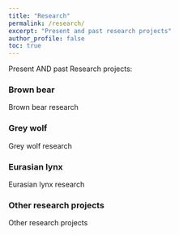 ```yaml
---
title: "Research"
permalink: /research/
excerpt: "Present and past research projects"
author_profile: false
toc: true
---
```


Present AND past Research projects:


### Brown bear
Brown bear research 

### Grey wolf
Grey wolf research

### Eurasian lynx
Eurasian lynx research

### Other research projects
Other research projects
